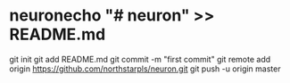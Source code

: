 # neuronecho "# neuron" >> README.md
git init
git add README.md
git commit -m "first commit"
git remote add origin https://github.com/northstarpls/neuron.git
git push -u origin master
